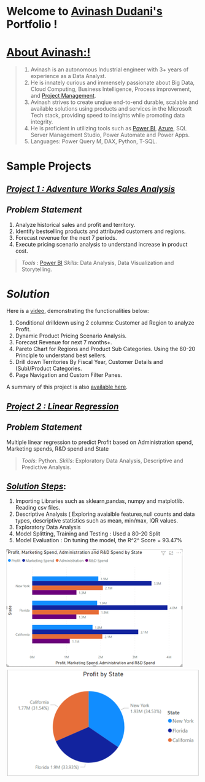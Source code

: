# Welcome to [Avinash Dudani's](https://www.linkedin.com/in/avinash-dudani/) Portfolio !



# [About Avinash:!](https://github.com/avixd/dudaniavinash.github.io/blob/main/images/Capture.PNG)

> 1. Avinash is an autonomous Industrial engineer with 3+ years of experience as a Data Analyst.
> 2. He is innately curious and immensely passionate about Big Data, Cloud Computing, Business Intelligence, Process improvement, and [Project Management](https://www.credly.com/badges/6a7b9d75-c6db-43db-8ffc-b9340b95d232/public_url).
> 3. Avinash strives to create unqiue end-to-end durable, scalable and available solutions using products and services in the Microsoft Tech stack, providing speed to insights while promoting data integrity.
> 4. He is proficient in utilizing tools such as  [Power BI](https://www.credly.com/badges/f0925474-6b3f-4455-9b44-a1576025a9e6/linked_in_profile), [Azure](https://www.credly.com/badges/7260e635-73f2-4c54-a393-49d6b61fb8e6/public_url), SQL Server Management Studio, Power Automate and Power Apps.
> 5. Languages: Power Query M, DAX, Python, T-SQL. 


# Sample Projects

## *[Project 1 : Adventure Works Sales Analysis](https://github.com/avixd/Adventure-Works-Sales-Analysis)*

## *Problem Statement*
1. Analyze historical sales and profit and territory.
2. Identify bestselling products and attributed customers and regions.
3. Forecast revenue for the next 7 periods.
4. Execute pricing scenario analysis to understand increase in product cost.

> *Tools* : [Power BI](https://www.credly.com/badges/f0925474-6b3f-4455-9b44-a1576025a9e6/linked_in_profile)
> *Skills*: Data Analysis, Data Visualization and Storytelling.

# *Solution*
Here is a [video](https://1drv.ms/v/s!AkGuKJKxOlnAgQrVkaSbRyKB1Oef?e=cjUtrh), demonstrating the functionalities below:
1. Conditional drilldown using 2 columns: Customer ad Region to analyze Profit.
2. Dynamic Product Pricing Scenario Analysis.
3. Forecast Revenue for next 7 months+.
4. Pareto Chart for Regions and Product Sub Categories. Using the 80-20 Principle to understand best sellers.
5. Drill down Territories By Fiscal Year, Customer Details and (Sub)/Product Categories.
6. Page Navigation and Custom Filter Panes.

A summary of this project is also [available here](https://1drv.ms/b/s!AkGuKJKxOlnAgQnnpK9jm-kMUHM6?e=ko3cGO).


## *[Project 2 : Linear Regression ](https://github.com/avixd/MultipleLinearRegressioninPython)*
## *Problem Statement*
Multiple linear regression to predict Profit based on Administration spend, Marketing spends, R&D spend and State

> *Tools*:  Python. 
> *Skills*: Exploratory Data Analysis, Descriptive and Predictive Analysis.

## *[Solution Steps](https://1drv.ms/b/s!AkGuKJKxOlnAgQxHIJK4HfocT9F8?e=j7FkPX)*:
1. Importing Libraries such as sklearn,pandas, numpy and matplotlib. Reading csv files.
2. Descriptive Analysis ( Exploring avaialble features,null counts and data types, descriptive statistics such as mean, min/max, IQR values.
3. Exploratory Data Analysis
4. Model Splitting, Training and Testing : Used a 80-20 Split
5. Model Evaluation : On tuning the model, the R^2^ Score = 93.47%


![](https://github.com/avixd/dudaniavinash.github.io/blob/main/images/profit2.png)
![](https://github.com/avixd/dudaniavinash.github.io/blob/main/images/profit.png)



